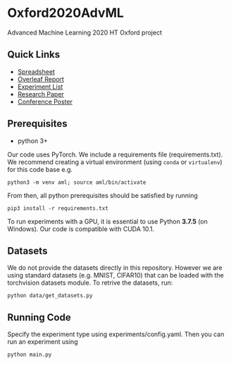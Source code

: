 # Oxford2020AdvML
Advanced Machine Learning 2020 HT Oxford project

## Quick Links
* [Spreadsheet](https://docs.google.com/spreadsheets/d/1y8K3G4ih2Ta9uB6wM7noJpNtmomSwDDZmKUIKUfGlTk/edit#gid=0)
* [Overleaf Report](https://www.overleaf.com/2537812191smnpkcprxdxs)
* [Experiment List](https://docs.google.com/document/d/1mjVGWMD_I13s5KsolYSpAij37CbMO58AiLj4kKjfKHA/edit?usp=sharing)
* [Research Paper](https://arxiv.org/abs/1801.03558)
* [Conference Poster](https://docs.google.com/presentation/d/1sgkaef6lSHZtU6eBMmfr-AtU_yjEadXdqj8ZBqy02gM/edit?usp=sharing)

## Prerequisites

* python 3+

Our code uses PyTorch. We include a requirements file (requirements.txt). We recommend creating a virtual environment (using ```conda``` or ```virtualenv```) for this code base e.g.

```python3 -m venv aml; source aml/bin/activate```

From then, all python prerequisites should be satisfied by running

```pip3 install -r requirements.txt```

To run experiments with a GPU, it is essential to use Python **3.7.5** (on Windows).  Our code is compatible with CUDA 10.1.

## Datasets

We do not provide the datasets directly in this repository. However we are using standard datasets (e.g. MNIST, CIFAR10) that can be loaded with the torchvision datasets module. To retrive the datasets, run:

```python data/get_datasets.py```

## Running Code

Specify the experiment type using experiments/config.yaml. Then you can run an experiment using

```python main.py```
